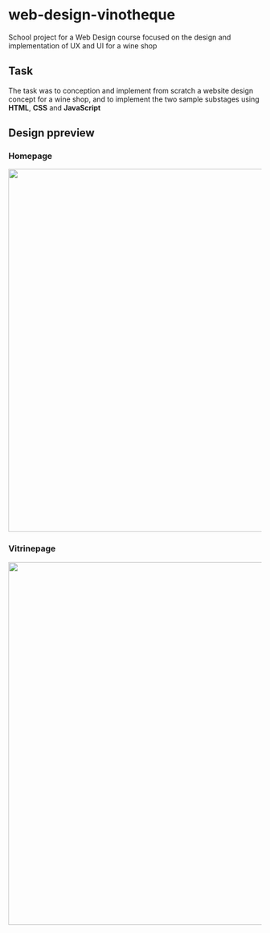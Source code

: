 # web-design-vinotheque
School project for a Web Design course focused on the design and implementation of UX and UI for a wine shop

## Task
The task was to conception and implement from scratch a website design concept for a wine shop, and to implement the two sample substages using **HTML**, **CSS** and **JavaScript**

## Design ppreview

### Homepage
<p align="center"><img src="preview/homepage-preview.gif" width="720"/></p>

### Vitrinepage

<p align="center"><img src="preview/preview/vitrina-preview.gif" width="720"/></p>

